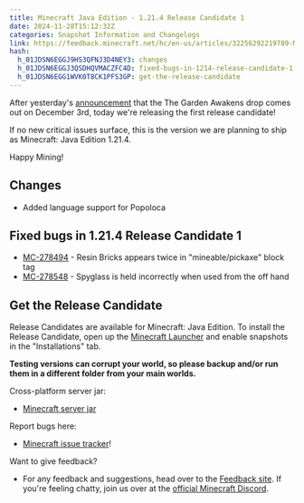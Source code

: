 ```yaml
---
title: Minecraft Java Edition - 1.21.4 Release Candidate 1
date: 2024-11-28T15:12:32Z
categories: Snapshot Information and Changelogs
link: https://feedback.minecraft.net/hc/en-us/articles/32256292219789-Minecraft-Java-Edition-1-21-4-Release-Candidate-1
hash:
  h_01JDSN6EGGJ9HS3QFNJ3D4NEY3: changes
  h_01JDSN6EGGJ3QSDHQVMACZFC4D: fixed-bugs-in-1214-release-candidate-1
  h_01JDSN6EGG1WVK0T8CK1PFS3GP: get-the-release-candidate
---
```


After yesterday's [announcement](https://www.minecraft.net/en-us/article/the-garden-awakens-drop-date) that the The Garden Awakens drop comes out on December 3rd, today we're releasing the first release candidate!

If no new critical issues surface, this is the version we are planning to ship as Minecraft: Java Edition 1.21.4.

Happy Mining!

## Changes

- Added language support for Popoloca

## Fixed bugs in 1.21.4 Release Candidate 1

- [MC-278494](https://bugs.mojang.com/browse/MC-278494) - Resin Bricks appears twice in "mineable/pickaxe" block tag
- [MC-278548](https://bugs.mojang.com/browse/MC-278548) - Spyglass is held incorrectly when used from the off hand

## Get the Release Candidate

Release Candidates are available for Minecraft: Java Edition. To install the Release Candidate, open up the [Minecraft Launcher](https://www.minecraft.net/content/minecraft-net/language-masters/download) and enable snapshots in the "Installations" tab.

**Testing versions can corrupt your world, so please backup and/or run them in a different folder from your main worlds.**

Cross-platform server jar:

- [Minecraft server jar](https://piston-data.mojang.com/v1/objects/58f4bdb6af6053819d5483deba9e84194e6e2aae/server.jar)

Report bugs here:

- [Minecraft issue tracker](https://bugs.mojang.com/projects/MC/summary)!

Want to give feedback?

- For any feedback and suggestions, head over to the [Feedback site](https://feedback.minecraft.net/). If you're feeling chatty, join us over at the [official Minecraft Discord](https://discordapp.com/invite/minecraft).
